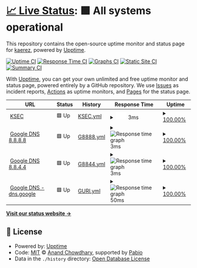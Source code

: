 # [📈 Live Status](https://kaerez.github.io/upptime): <!--live status--> **🟩 All systems operational**

This repository contains the open-source uptime monitor and status page for [kaerez](https://kaerez.github.io/upptime), powered by [Upptime](https://github.com/upptime/upptime).

[![Uptime CI](https://github.com/kaerez/upptime/workflows/Uptime%20CI/badge.svg)](https://github.com/kaerez/upptime/actions?query=workflow%3A%22Uptime+CI%22)
[![Response Time CI](https://github.com/kaerez/upptime/workflows/Response%20Time%20CI/badge.svg)](https://github.com/kaerez/upptime/actions?query=workflow%3A%22Response+Time+CI%22)
[![Graphs CI](https://github.com/kaerez/upptime/workflows/Graphs%20CI/badge.svg)](https://github.com/kaerez/upptime/actions?query=workflow%3A%22Graphs+CI%22)
[![Static Site CI](https://github.com/kaerez/upptime/workflows/Static%20Site%20CI/badge.svg)](https://github.com/kaerez/upptime/actions?query=workflow%3A%22Static+Site+CI%22)
[![Summary CI](https://github.com/kaerez/upptime/workflows/Summary%20CI/badge.svg)](https://github.com/kaerez/upptime/actions?query=workflow%3A%22Summary+CI%22)

With [Upptime](https://upptime.js.org), you can get your own unlimited and free uptime monitor and status page, powered entirely by a GitHub repository. We use [Issues](https://github.com/kaerez/upptime/issues) as incident reports, [Actions](https://github.com/kaerez/upptime/actions) as uptime monitors, and [Pages](https://kaerez.github.io/upptime) for the status page.

<!--start: status pages-->
<!-- This summary is generated by Upptime (https://github.com/upptime/upptime) -->
<!-- Do not edit this manually, your changes will be overwritten -->
<!-- prettier-ignore -->
| URL | Status | History | Response Time | Uptime |
| --- | ------ | ------- | ------------- | ------ |
| <img alt="" src="https://icons.duckduckgo.com/ip3/www.kalman.co.il.ico" height="13"> [KSEC](www.kalman.co.il) | 🟩 Up | [KSEC.yml](https://github.com/kaerez/upptime/commits/HEAD/history/KSEC.yml) | <details><summary><img alt="Response time graph" src="./graphs/KSEC/response-time-week.png" height="20"> 3ms</summary><br><a href="https://kaerez.github.io/upptime/history/KSEC"><img alt="Response time 36" src="https://img.shields.io/endpoint?url=https%3A%2F%2Fraw.githubusercontent.com%2Fkaerez%2Fupptime%2FHEAD%2Fapi%2FKSEC%2Fresponse-time.json"></a><br><a href="https://kaerez.github.io/upptime/history/KSEC"><img alt="24-hour response time 3" src="https://img.shields.io/endpoint?url=https%3A%2F%2Fraw.githubusercontent.com%2Fkaerez%2Fupptime%2FHEAD%2Fapi%2FKSEC%2Fresponse-time-day.json"></a><br><a href="https://kaerez.github.io/upptime/history/KSEC"><img alt="7-day response time 3" src="https://img.shields.io/endpoint?url=https%3A%2F%2Fraw.githubusercontent.com%2Fkaerez%2Fupptime%2FHEAD%2Fapi%2FKSEC%2Fresponse-time-week.json"></a><br><a href="https://kaerez.github.io/upptime/history/KSEC"><img alt="30-day response time 6" src="https://img.shields.io/endpoint?url=https%3A%2F%2Fraw.githubusercontent.com%2Fkaerez%2Fupptime%2FHEAD%2Fapi%2FKSEC%2Fresponse-time-month.json"></a><br><a href="https://kaerez.github.io/upptime/history/KSEC"><img alt="1-year response time 36" src="https://img.shields.io/endpoint?url=https%3A%2F%2Fraw.githubusercontent.com%2Fkaerez%2Fupptime%2FHEAD%2Fapi%2FKSEC%2Fresponse-time-year.json"></a></details> | <details><summary><a href="https://kaerez.github.io/upptime/history/KSEC">100.00%</a></summary><a href="https://kaerez.github.io/upptime/history/KSEC"><img alt="All-time uptime 100.00%" src="https://img.shields.io/endpoint?url=https%3A%2F%2Fraw.githubusercontent.com%2Fkaerez%2Fupptime%2FHEAD%2Fapi%2FKSEC%2Fuptime.json"></a><br><a href="https://kaerez.github.io/upptime/history/KSEC"><img alt="24-hour uptime 100.00%" src="https://img.shields.io/endpoint?url=https%3A%2F%2Fraw.githubusercontent.com%2Fkaerez%2Fupptime%2FHEAD%2Fapi%2FKSEC%2Fuptime-day.json"></a><br><a href="https://kaerez.github.io/upptime/history/KSEC"><img alt="7-day uptime 100.00%" src="https://img.shields.io/endpoint?url=https%3A%2F%2Fraw.githubusercontent.com%2Fkaerez%2Fupptime%2FHEAD%2Fapi%2FKSEC%2Fuptime-week.json"></a><br><a href="https://kaerez.github.io/upptime/history/KSEC"><img alt="30-day uptime 100.00%" src="https://img.shields.io/endpoint?url=https%3A%2F%2Fraw.githubusercontent.com%2Fkaerez%2Fupptime%2FHEAD%2Fapi%2FKSEC%2Fuptime-month.json"></a><br><a href="https://kaerez.github.io/upptime/history/KSEC"><img alt="1-year uptime 100.00%" src="https://img.shields.io/endpoint?url=https%3A%2F%2Fraw.githubusercontent.com%2Fkaerez%2Fupptime%2FHEAD%2Fapi%2FKSEC%2Fuptime-year.json"></a></details>
| <img alt="" src="https://www.google.com/favicon.ico" height="13"> [Google DNS 8.8.8.8](8.8.8.8) | 🟩 Up | [G8888.yml](https://github.com/kaerez/upptime/commits/HEAD/history/G8888.yml) | <details><summary><img alt="Response time graph" src="./graphs/G8888/response-time-week.png" height="20"> 3ms</summary><br><a href="https://kaerez.github.io/upptime/history/G8888"><img alt="Response time 4" src="https://img.shields.io/endpoint?url=https%3A%2F%2Fraw.githubusercontent.com%2Fkaerez%2Fupptime%2FHEAD%2Fapi%2FG8888%2Fresponse-time.json"></a><br><a href="https://kaerez.github.io/upptime/history/G8888"><img alt="24-hour response time 2" src="https://img.shields.io/endpoint?url=https%3A%2F%2Fraw.githubusercontent.com%2Fkaerez%2Fupptime%2FHEAD%2Fapi%2FG8888%2Fresponse-time-day.json"></a><br><a href="https://kaerez.github.io/upptime/history/G8888"><img alt="7-day response time 3" src="https://img.shields.io/endpoint?url=https%3A%2F%2Fraw.githubusercontent.com%2Fkaerez%2Fupptime%2FHEAD%2Fapi%2FG8888%2Fresponse-time-week.json"></a><br><a href="https://kaerez.github.io/upptime/history/G8888"><img alt="30-day response time 4" src="https://img.shields.io/endpoint?url=https%3A%2F%2Fraw.githubusercontent.com%2Fkaerez%2Fupptime%2FHEAD%2Fapi%2FG8888%2Fresponse-time-month.json"></a><br><a href="https://kaerez.github.io/upptime/history/G8888"><img alt="1-year response time 4" src="https://img.shields.io/endpoint?url=https%3A%2F%2Fraw.githubusercontent.com%2Fkaerez%2Fupptime%2FHEAD%2Fapi%2FG8888%2Fresponse-time-year.json"></a></details> | <details><summary><a href="https://kaerez.github.io/upptime/history/G8888">100.00%</a></summary><a href="https://kaerez.github.io/upptime/history/G8888"><img alt="All-time uptime 100.00%" src="https://img.shields.io/endpoint?url=https%3A%2F%2Fraw.githubusercontent.com%2Fkaerez%2Fupptime%2FHEAD%2Fapi%2FG8888%2Fuptime.json"></a><br><a href="https://kaerez.github.io/upptime/history/G8888"><img alt="24-hour uptime 100.00%" src="https://img.shields.io/endpoint?url=https%3A%2F%2Fraw.githubusercontent.com%2Fkaerez%2Fupptime%2FHEAD%2Fapi%2FG8888%2Fuptime-day.json"></a><br><a href="https://kaerez.github.io/upptime/history/G8888"><img alt="7-day uptime 100.00%" src="https://img.shields.io/endpoint?url=https%3A%2F%2Fraw.githubusercontent.com%2Fkaerez%2Fupptime%2FHEAD%2Fapi%2FG8888%2Fuptime-week.json"></a><br><a href="https://kaerez.github.io/upptime/history/G8888"><img alt="30-day uptime 100.00%" src="https://img.shields.io/endpoint?url=https%3A%2F%2Fraw.githubusercontent.com%2Fkaerez%2Fupptime%2FHEAD%2Fapi%2FG8888%2Fuptime-month.json"></a><br><a href="https://kaerez.github.io/upptime/history/G8888"><img alt="1-year uptime 100.00%" src="https://img.shields.io/endpoint?url=https%3A%2F%2Fraw.githubusercontent.com%2Fkaerez%2Fupptime%2FHEAD%2Fapi%2FG8888%2Fuptime-year.json"></a></details>
| <img alt="" src="https://www.google.com/favicon.ico" height="13"> [Google DNS 8.8.4.4](8.8.4.4) | 🟩 Up | [G8844.yml](https://github.com/kaerez/upptime/commits/HEAD/history/G8844.yml) | <details><summary><img alt="Response time graph" src="./graphs/G8844/response-time-week.png" height="20"> 3ms</summary><br><a href="https://kaerez.github.io/upptime/history/G8844"><img alt="Response time 3" src="https://img.shields.io/endpoint?url=https%3A%2F%2Fraw.githubusercontent.com%2Fkaerez%2Fupptime%2FHEAD%2Fapi%2FG8844%2Fresponse-time.json"></a><br><a href="https://kaerez.github.io/upptime/history/G8844"><img alt="24-hour response time 2" src="https://img.shields.io/endpoint?url=https%3A%2F%2Fraw.githubusercontent.com%2Fkaerez%2Fupptime%2FHEAD%2Fapi%2FG8844%2Fresponse-time-day.json"></a><br><a href="https://kaerez.github.io/upptime/history/G8844"><img alt="7-day response time 3" src="https://img.shields.io/endpoint?url=https%3A%2F%2Fraw.githubusercontent.com%2Fkaerez%2Fupptime%2FHEAD%2Fapi%2FG8844%2Fresponse-time-week.json"></a><br><a href="https://kaerez.github.io/upptime/history/G8844"><img alt="30-day response time 3" src="https://img.shields.io/endpoint?url=https%3A%2F%2Fraw.githubusercontent.com%2Fkaerez%2Fupptime%2FHEAD%2Fapi%2FG8844%2Fresponse-time-month.json"></a><br><a href="https://kaerez.github.io/upptime/history/G8844"><img alt="1-year response time 3" src="https://img.shields.io/endpoint?url=https%3A%2F%2Fraw.githubusercontent.com%2Fkaerez%2Fupptime%2FHEAD%2Fapi%2FG8844%2Fresponse-time-year.json"></a></details> | <details><summary><a href="https://kaerez.github.io/upptime/history/G8844">100.00%</a></summary><a href="https://kaerez.github.io/upptime/history/G8844"><img alt="All-time uptime 100.00%" src="https://img.shields.io/endpoint?url=https%3A%2F%2Fraw.githubusercontent.com%2Fkaerez%2Fupptime%2FHEAD%2Fapi%2FG8844%2Fuptime.json"></a><br><a href="https://kaerez.github.io/upptime/history/G8844"><img alt="24-hour uptime 100.00%" src="https://img.shields.io/endpoint?url=https%3A%2F%2Fraw.githubusercontent.com%2Fkaerez%2Fupptime%2FHEAD%2Fapi%2FG8844%2Fuptime-day.json"></a><br><a href="https://kaerez.github.io/upptime/history/G8844"><img alt="7-day uptime 100.00%" src="https://img.shields.io/endpoint?url=https%3A%2F%2Fraw.githubusercontent.com%2Fkaerez%2Fupptime%2FHEAD%2Fapi%2FG8844%2Fuptime-week.json"></a><br><a href="https://kaerez.github.io/upptime/history/G8844"><img alt="30-day uptime 100.00%" src="https://img.shields.io/endpoint?url=https%3A%2F%2Fraw.githubusercontent.com%2Fkaerez%2Fupptime%2FHEAD%2Fapi%2FG8844%2Fuptime-month.json"></a><br><a href="https://kaerez.github.io/upptime/history/G8844"><img alt="1-year uptime 100.00%" src="https://img.shields.io/endpoint?url=https%3A%2F%2Fraw.githubusercontent.com%2Fkaerez%2Fupptime%2FHEAD%2Fapi%2FG8844%2Fuptime-year.json"></a></details>
| <img alt="" src="https://www.google.com/favicon.ico" height="13"> [Google DNS - dns.google](https://dns.google) | 🟩 Up | [GURI.yml](https://github.com/kaerez/upptime/commits/HEAD/history/GURI.yml) | <details><summary><img alt="Response time graph" src="./graphs/GURI/response-time-week.png" height="20"> 50ms</summary><br><a href="https://kaerez.github.io/upptime/history/GURI"><img alt="Response time 105" src="https://img.shields.io/endpoint?url=https%3A%2F%2Fraw.githubusercontent.com%2Fkaerez%2Fupptime%2FHEAD%2Fapi%2FGURI%2Fresponse-time.json"></a><br><a href="https://kaerez.github.io/upptime/history/GURI"><img alt="24-hour response time 58" src="https://img.shields.io/endpoint?url=https%3A%2F%2Fraw.githubusercontent.com%2Fkaerez%2Fupptime%2FHEAD%2Fapi%2FGURI%2Fresponse-time-day.json"></a><br><a href="https://kaerez.github.io/upptime/history/GURI"><img alt="7-day response time 50" src="https://img.shields.io/endpoint?url=https%3A%2F%2Fraw.githubusercontent.com%2Fkaerez%2Fupptime%2FHEAD%2Fapi%2FGURI%2Fresponse-time-week.json"></a><br><a href="https://kaerez.github.io/upptime/history/GURI"><img alt="30-day response time 99" src="https://img.shields.io/endpoint?url=https%3A%2F%2Fraw.githubusercontent.com%2Fkaerez%2Fupptime%2FHEAD%2Fapi%2FGURI%2Fresponse-time-month.json"></a><br><a href="https://kaerez.github.io/upptime/history/GURI"><img alt="1-year response time 105" src="https://img.shields.io/endpoint?url=https%3A%2F%2Fraw.githubusercontent.com%2Fkaerez%2Fupptime%2FHEAD%2Fapi%2FGURI%2Fresponse-time-year.json"></a></details> | <details><summary><a href="https://kaerez.github.io/upptime/history/GURI">100.00%</a></summary><a href="https://kaerez.github.io/upptime/history/GURI"><img alt="All-time uptime 100.00%" src="https://img.shields.io/endpoint?url=https%3A%2F%2Fraw.githubusercontent.com%2Fkaerez%2Fupptime%2FHEAD%2Fapi%2FGURI%2Fuptime.json"></a><br><a href="https://kaerez.github.io/upptime/history/GURI"><img alt="24-hour uptime 100.00%" src="https://img.shields.io/endpoint?url=https%3A%2F%2Fraw.githubusercontent.com%2Fkaerez%2Fupptime%2FHEAD%2Fapi%2FGURI%2Fuptime-day.json"></a><br><a href="https://kaerez.github.io/upptime/history/GURI"><img alt="7-day uptime 100.00%" src="https://img.shields.io/endpoint?url=https%3A%2F%2Fraw.githubusercontent.com%2Fkaerez%2Fupptime%2FHEAD%2Fapi%2FGURI%2Fuptime-week.json"></a><br><a href="https://kaerez.github.io/upptime/history/GURI"><img alt="30-day uptime 100.00%" src="https://img.shields.io/endpoint?url=https%3A%2F%2Fraw.githubusercontent.com%2Fkaerez%2Fupptime%2FHEAD%2Fapi%2FGURI%2Fuptime-month.json"></a><br><a href="https://kaerez.github.io/upptime/history/GURI"><img alt="1-year uptime 100.00%" src="https://img.shields.io/endpoint?url=https%3A%2F%2Fraw.githubusercontent.com%2Fkaerez%2Fupptime%2FHEAD%2Fapi%2FGURI%2Fuptime-year.json"></a></details>

<!--end: status pages-->

[**Visit our status website →**](https://kaerez.github.io/upptime)

## 📄 License

- Powered by: [Upptime](https://github.com/upptime/upptime)
- Code: [MIT](./LICENSE) © [Anand Chowdhary](https://anandchowdhary.com), supported by [Pabio](https://pabio.com)
- Data in the `./history` directory: [Open Database License](https://opendatacommons.org/licenses/odbl/1-0/)
